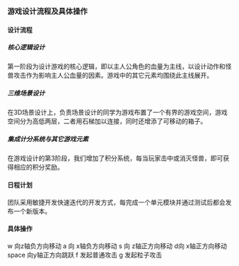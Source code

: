 ### 游戏设计流程及具体操作



#### 设计流程

##### 核心逻辑设计

第一阶段为设计游戏的核心逻辑，即以主人公角色的血量为主线，以设计动作和怪兽攻击作为影响主人公血量的因素。游戏中的其它元素均围绕此主线展开。

##### 三维场景设计

在3D场景设计上，负责场景设计的同学为游戏布置了一个有界的游戏空间，游戏空间分为高低两层，二者用石梯加以连接，同时还增添了可移动的箱子。

##### 集成计分系统与其它游戏元素

在游戏设计的第3阶段，我们增加了积分系统，每当玩家击中或消灭怪兽，即可获得相应的积分奖励。

#### 日程计划

团队采用敏捷开发快速迭代的开发方式，每完成一个单元模块并通过测试后都会发布一个新版本。

#### 具体操作

w 向z轴负方向移动
a 向 x轴负方向移动
s 向 z轴正方向移动
d向 x轴正方向移动
space 向y轴正方向跳跃
f 发起普通攻击
g 发起粒子攻击